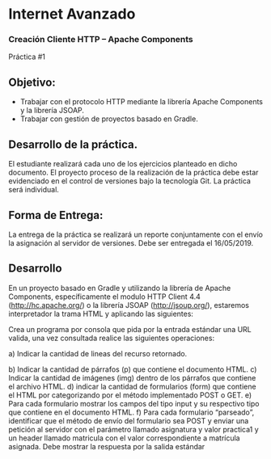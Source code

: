 # Internet Avanzado
### Creación Cliente HTTP – Apache Components
Práctica #1
## Objetivo:
* Trabajar con el protocolo HTTP mediante la librería Apache Components y la
librería JSOAP.
* Trabajar con gestión de proyectos basado en Gradle.
## Desarrollo de la práctica.
El estudiante realizará cada uno de los ejercicios planteado en dicho
documento. El proyecto proceso de la realización de la práctica debe estar
evidenciado en el control de versiones bajo la tecnología Git. La práctica será
individual.
## Forma de Entrega:
La entrega de la práctica se realizará un reporte conjuntamente con el envío la
asignación al servidor de versiones. Debe ser entregada el 16/05/2019.

## Desarrollo
En un proyecto basado en Gradle y utilizando la librería de Apache
Components, específicamente el modulo HTTP Client 4.4
(http://hc.apache.org/) o la librería JSOAP (http://jsoup.org/), estaremos
interpretador la trama HTML y aplicando las siguientes:

Crea un programa por consola que pida por la entrada estándar una URL
valida, una vez consultada realice las siguientes operaciones:

a) Indicar la cantidad de lineas del recurso retornado.

b) Indicar la cantidad de párrafos (p) que contiene el documento HTML.
c) Indicar la cantidad de imágenes (img) dentro de los párrafos que
contiene el archivo HTML.
d) indicar la cantidad de formularios (form) que contiene el HTML por
categorizando por el método implementado POST o GET.
e) Para cada formulario mostrar los campos del tipo input y su
respectivo tipo que contiene en el documento HTML.
f) Para cada formulario “parseado”, identificar que el método de envío
del formulario sea POST y enviar una petición al servidor con el
parámetro llamado asignatura y valor practica1 y un header llamado
matricula con el valor correspondiente a matrícula asignada. Debe
mostrar la respuesta por la salida estándar
